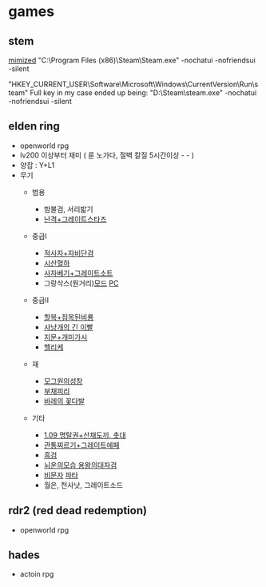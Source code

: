 # games

## stem
[mimized](https://www.reddit.com/r/Steam/comments/dbohal/how_can_i_start_up_steam_minimized/)
"C:\Program Files (x86)\Steam\Steam.exe"  -nochatui -nofriendsui -silent

"HKEY_CURRENT_USER\Software\Microsoft\Windows\CurrentVersion\Run\steam"
Full key in my case ended up being:
"D:\Steam\steam.exe" -nochatui -nofriendsui -silent


## elden ring  
- openworld rpg
- lv200 이상부터 재미 ( 룬 노가다, 절벽 칼질 5시간이상 - - )
- 양잡 : Y+L1
- 무기
  - 범용
    - 밤불검, 서리밟기
    - [난격+그레이트스타즈](https://www.youtube.com/watch?v=oUjOy8T7Kf8)
  
  - 중급I
    - [적사자+자비단검](https://www.youtube.com/watch?v=bClIYzm5_vs)
    - [시산혈하](https://www.youtube.com/watch?v=z64nmEUYXpA)
    - [사자베기+그레이트소트](https://www.youtube.com/watch?v=KFfJV5uuurQ)
    - 그랑삭스(원거리)[모드](https://www.youtube.com/watch?v=pc_PdGXEb7U) [PC](https://www.nexusmods.com/eldenring/mods/1294)
  
  - 중급II
    - [할복+접목된비룡](https://www.youtube.com/watch?v=M8zvdS4iaSM)  
    - [사냥개의 긴 이빨](https://www.youtube.com/watch?v=o0Ray0qqj1g&ab_channel=2JS)
    - [지문+개미가시](https://media.fmkorea.com/files/attach/new2/20220309/4406915095/20322880/4411548748/ba7b854c158a3e6b16fc99ddbc4fb261.mp4)
    - [헬리케](https://www.youtube.com/watch?v=5direIXoMnk)
    
  - 재
    - [모그원의성창](https://www.youtube.com/watch?v=5aJo9urH0KU)
    - [부채피리](https://www.youtube.com/watch?v=MPcM5eTBU3A)
    - [바레의 꽃다발](https://www.youtube.com/watch?v=P-Se3m71img)
    
  - 기타
    - [1.09 명탈권+산채도끼, 촛대](https://www.youtube.com/watch?v=555sZ4Zv2DA)
    - [관통찌르기+그레이트에페](https://youtu.be/m1zKMFEY_oY)
    - [흑검](https://www.youtube.com/watch?v=aA-JVWSCd10)
    - [뇌운의모습 용왕의대자검](https://www.youtube.com/watch?v=eQd6gtphbTI)
    - [비문자](https://www.youtube.com/watch?v=MmPLe2ier5A) [파타](https://www.youtube.com/watch?v=noV0miGeAOY)
    - 월은, 천사낫, 그레이트소드
  
## rdr2 (red dead redemption)
- openworld rpg


## hades
- actoin rpg


